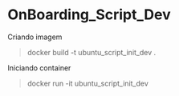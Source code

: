 # OnBoarding_Script_Dev

Criando imagem
> docker build -t ubuntu_script_init_dev .

Iniciando container
> docker run -it ubuntu_script_init_dev
